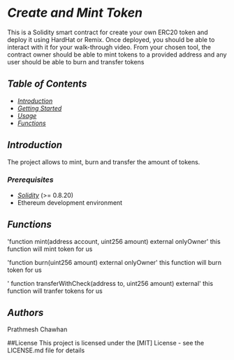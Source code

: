 
# *Create and Mint Token*

This is a Solidity smart contract for create your own ERC20 token and deploy it using HardHat or Remix. Once deployed, you should be able to interact with it for your walk-through video. From your chosen tool, the contract owner should be able to mint tokens to a provided address and any user should be able to burn and transfer tokens

## *Table of Contents*

- [*Introduction*](#introduction)
- [*Getting Started*](#getting-started)
- [*Usage*](#usage)
- [*Functions*](#functions)

## *Introduction*

The project allows to mint, burn and transfer the amount of tokens.

### *Prerequisites*

- [*Solidity*](https://soliditylang.org/) (>= 0.8.20)
- Ethereum development environment

## *Functions*

'function mint(address account, uint256 amount) external onlyOwner'
this function will mint token for us

'function burn(uint256 amount) external onlyOwner'
this function will burn token for us

' function transferWithCheck(address to, uint256 amount) external'
this function will tranfer tokens for us 


## *Authors*
Prathmesh Chawhan

##License
This project is licensed under the [MIT] License - see the LICENSE.md file for details

